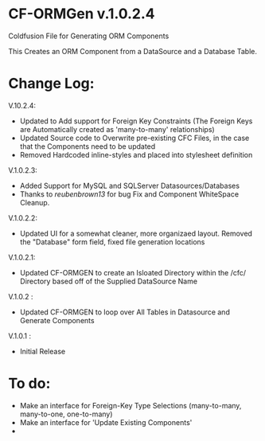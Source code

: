 CF-ORMGen v.1.0.2.4
=========

Coldfusion File for Generating ORM Components

This Creates an ORM Component from a DataSource and a Database Table.

Change Log:
==========
V.10.2.4:
  - Updated to Add support for Foreign Key Constraints (The Foreign Keys are Automatically created as 'many-to-many' relationships)
  - Updated Source code to Overwrite pre-existing CFC Files, in the case that the Components need to be updated
  - Removed Hardcoded inline-styles and placed into stylesheet definition
    
V.1.0.2.3:
  - Added Support for MySQL and SQLServer Datasources/Databases
  - Thanks to *reubenbrown13* for bug Fix and Component WhiteSpace Cleanup. 
  
V.1.0.2.2:
   - Updated UI for a somewhat cleaner, more organizaed layout. Removed the "Database" form field, fixed file generation locations
   
V.1.0.2.1:
   - Updated CF-ORMGEN to create an Isloated Directory within the /cfc/ Directory based off of the Supplied DataSource Name
   
V.1.0.2 :
   - Updated CF-ORMGEN to loop over All Tables in Datasource and Generate Components
   
V.1.0.1 :
   - Initial Release
   
To do:
=========
   - Make an interface for Foreign-Key Type Selections (many-to-many, many-to-one, one-to-many)
   - Make an interface for 'Update Existing Components'
   -    
